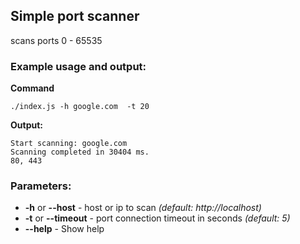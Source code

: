 ## Simple port scanner

scans ports 0 - 65535

### Example usage and output:

**Command**
```
./index.js -h google.com  -t 20   
```
**Output:**
```
Start scanning: google.com
Scanning completed in 30404 ms.
80, 443
```

### Parameters:

- **-h** or **--host** - host or ip to scan *(default: http://localhost)*
- **-t** or **--timeout** - port connection timeout in seconds *(default: 5)*
- **--help** - Show help 
